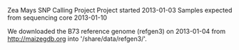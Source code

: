Zea Mays SNP Calling Project
Project started 2013-01-03
Samples expected from sequencing core 2013-01-10


We downloaded the B73 reference genome (refgen3) on 2013-01-04 from http://maizegdb.org into '/share/data/refgen3/'.
